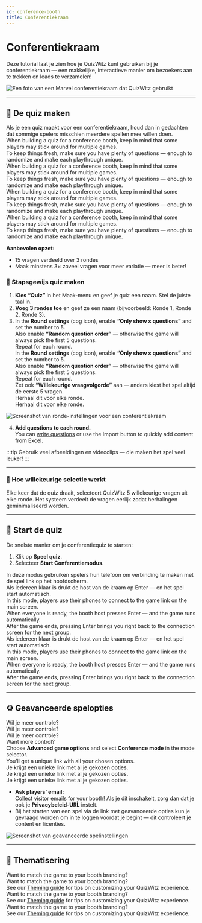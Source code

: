 ```yaml
---
id: conference-booth
title: Conferentiekraam
---
```


# Conferentiekraam

Deze tutorial laat je zien hoe je QuizWitz kunt gebruiken bij je conferentiekraam — een makkelijke, interactieve manier om bezoekers aan te trekken en leads te verzamelen!

![Een foto van een Marvel conferentiekraam dat QuizWitz gebruikt](/images/photos/marvel.jpg)

---

## 📝 De quiz maken

Als je een quiz maakt voor een conferentiekraam, houd dan in gedachten dat sommige spelers misschien meerdere spellen mee willen doen.\
When building a quiz for a conference booth, keep in mind that some players may stick around for multiple games.\
To keep things fresh, make sure you have plenty of questions — enough to randomize and make each playthrough unique.\
When building a quiz for a conference booth, keep in mind that some players may stick around for multiple games.\
To keep things fresh, make sure you have plenty of questions — enough to randomize and make each playthrough unique.\
When building a quiz for a conference booth, keep in mind that some players may stick around for multiple games.\
To keep things fresh, make sure you have plenty of questions — enough to randomize and make each playthrough unique.\
When building a quiz for a conference booth, keep in mind that some players may stick around for multiple games.\
To keep things fresh, make sure you have plenty of questions — enough to randomize and make each playthrough unique.

**Aanbevolen opzet:**

- 15 vragen verdeeld over 3 rondes
- Maak minstens 3× zoveel vragen voor meer variatie — meer is beter!

### 🎲 Stapsgewijs quiz maken

1. **Kies “Quiz”** in het Maak-menu en geef je quiz een naam. Stel de juiste taal in.
2. **Voeg 3 rondes toe** en geef ze een naam (bijvoorbeeld: Ronde 1, Ronde 2, Ronde 3).
3. In the **Round settings** (cog icon), enable **“Only show x questions”** and set the number to 5.\
  Also enable **“Random question order”** — otherwise the game will always pick the first 5 questions.\
  Repeat for each round.\
  In the **Round settings** (cog icon), enable **“Only show x questions”** and set the number to 5.\
  Also enable **“Random question order”** — otherwise the game will always pick the first 5 questions.\
  Repeat for each round.\
  Zet ook **“Willekeurige vraagvolgorde”** aan — anders kiest het spel altijd de eerste 5 vragen.\
  Herhaal dit voor elke ronde.\
  Herhaal dit voor elke ronde.

![Screenshot van ronde-instellingen voor een conferentiekraam](/images/tutorials/conference/round_settings.png)

4. **Add questions to each round.**\
  You can [write questions](../editor/005-writing-questions.md) or use the Import button to quickly add content from Excel.

:::tip
Gebruik veel afbeeldingen en videoclips — die maken het spel veel leuker!
:::

---

### 🔀 Hoe willekeurige selectie werkt

Elke keer dat de quiz draait, selecteert QuizWitz 5 willekeurige vragen uit elke ronde. Het systeem verdeelt de vragen eerlijk zodat herhalingen geminimaliseerd worden.

---

## 🚀 Start de quiz

De snelste manier om je conferentiequiz te starten:

1. Klik op **Speel quiz**.
2. Selecteer **Start Conferentiemodus**.

In deze modus gebruiken spelers hun telefoon om verbinding te maken met de spel link op het hoofdscherm.\
Als iedereen klaar is drukt de host van de kraam op Enter — en het spel start automatisch.\
In this mode, players use their phones to connect to the game link on the main screen.\
When everyone is ready, the booth host presses Enter — and the game runs automatically.\
After the game ends, pressing Enter brings you right back to the connection screen for the next group.\
Als iedereen klaar is drukt de host van de kraam op Enter — en het spel start automatisch.\
In this mode, players use their phones to connect to the game link on the main screen.\
When everyone is ready, the booth host presses Enter — and the game runs automatically.\
After the game ends, pressing Enter brings you right back to the connection screen for the next group.

---

## ⚙️ Geavanceerde spelopties

Wil je meer controle?\
Wil je meer controle?\
Wil je meer controle?\
Want more control?\
Choose **Advanced game options** and select **Conference mode** in the mode selector.\
You’ll get a unique link with all your chosen options.\
Je krijgt een unieke link met al je gekozen opties.\
Je krijgt een unieke link met al je gekozen opties.\
Je krijgt een unieke link met al je gekozen opties.

- **Ask players’ email:**\
  Collect visitor emails for your booth! Als je dit inschakelt, zorg dan dat je ook je **Privacybeleid-URL** instelt.
- Bij het starten van een spel via de link met geavanceerde opties kun je gevraagd worden om in te loggen voordat je begint — dit controleert je content en licenties.

![Screenshot van geavanceerde spelinstellingen](/images/tutorials/conference/advanced_game_settings.png)

---

## 🎨 Thematisering

Want to match the game to your booth branding?\
Want to match the game to your booth branding?\
See our [Theming guide](/docs/advanced/theming) for tips on customizing your QuizWitz experience.\
Want to match the game to your booth branding?\
See our [Theming guide](/docs/advanced/theming) for tips on customizing your QuizWitz experience.\
Want to match the game to your booth branding?\
See our [Theming guide](../advanced/011-emerald-theme.md) for tips on customizing your QuizWitz experience.
